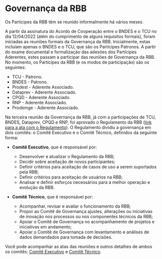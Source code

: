 # Governança da RBB

Os Partícipes da RBB têm se reunido informalmente há vários meses. 

A partir da assinatura do Acordo de Cooperação entre o BNDES e o TCU no dia 12/04/2022 (além do cumprimento de alguns requisitos formais), foram iniciadas as 
reuniões formais da Governança da RBB. Inicialmente, estas incluíam apenas o BNDES e o TCU, que são os Partícipes Patronos. A partir do exame documental e formalização das adesões dos Partícipes Aderentes, estes passam a participar das reuniões de Governança da RBB. No momento, os Partícipes da RBB (e os modos de participação) são os seguintes:
- TCU - Patrono. 
- BNDES - Patrono.
- Prodest - Aderente Associado.
- Dataprev - Aderente Associado.
- CPQD - Aderente Associado.
- RNP - Aderente Associado.
- Prodemge - Aderente Associado.

Na terceira reunião da Governança da RBB, já com a participações de TCU, BNDES, Dataprev, CPQD e RNP, foi aprovado o Regulamento da RBB ([link para a ata com o Regulamento](2022-11-29-Ata-Reunião-Governança-RBB-Assinada.pdf)). O Regulamento dividiu a governança em dois comitês: o Comitê Executivo e o Comitê Técnico, definidos da seguinte forma: 

- **Comitê Executivo**, que é responsável por:
  - Desenvolver e atualizar o Regulamento da RBB;
  - Decidir sobre aceitação de novos participantes;
  - Definir critérios para aceitação de casos de uso a serem suportados pela RBB;
  - Definir critérios para aceitação de usuários na RBB;
  - Analisar e definir esforços necessários para a melhor operação e evolução da RBB.

- **Comitê Técnico**, que é responsável por:
  - Acompanhar, revisar e avaliar o funcionamento da RBB;
  - Propor ao Comitê de Governança ajustes, alterações ou iniciativas de inovação nos processos ou nos componentes técnicos da RBB;
  - Apoiar o Comitê de Governança no acompanhamento de projetos e iniciativas em andamento;
  - Apoiar o Comitê de Governança com levantamento e análises de dados demandados para tomada de decisões.

Você pode acompanhar as atas das reuniões e outros detalhes de ambos os comitês: [Comitê Executivo](comite_executivo.md) e [Comitê Técnico](comite_tecnico.md).

